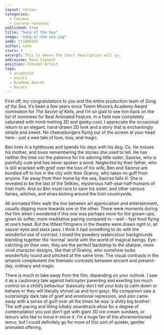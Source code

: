 ```yaml
---
layout: review
categories: 
  - reviews
  - current-releases
published: true
title: "Song of the Sea"
image: "song-of-the-sea.jpg"
imdb: tt1865505
author: natm
stars: 4
excerpt: This is where the short description will go.
addressee: Ross Stewart
position: Concept Artist
tags: 
  - animation
  - oscars
  - Academy Awards
  - Oscars
---
```

First off, my congratulations to you and the entire production team of _Song of the Sea_. It’s been a few years since Tomm Moore’s Academy Award nomination for _The Secret of Kells_, and I’m so glad to see him back on the list of nominees for Best Animated Feature. In a field now completely saturated with mind-melting 3D and geeky-cool, I appreciate the occasional return to an elegant, hand-drawn 2D look and a story that is enchantingly simple and sweet. No cheeseburgers flying out of the screen at your head here – just a wee tale of love, loss, and magic. 

Ben lives in a lighthouse and spends his days with his dog, Cù. He misses his mother, and loves remembering the stories she used to tell. He has neither the time nor the patience for his adoring little sister, Saoirse, who is painfully cute and has never spoken a word. Neglected by their father, who is still wracked with grief over the loss of his wife, Ben and Saoirse are bundled off to live in the city with their Granny, who takes no guff from anyone. Far away from their home by the sea, Saoirse falls ill. She is revealed to be the last of the Selkies, mysterious half-seal-half-humans of Irish myth. And so Ben must race to save his sister, and other various fairies, witches, and elves kicking around the Irish countryside.  

All animated films walk the line between art appreciation and entertainment, usually dipping more towards one or the other. There were moments during the film when I wondered if this one was perhaps more for the grown-ups, given its softer, more meditative pacing compared to – well – fast food flying at one’s head. But the littlest filmgoers in the theatre were drawn right in, all saucer eyes and slack jaws. I think it had something to do with the wonderful use of contrast. I loved the powdery watercolour backgrounds blending together the ‘normal’ world with the world of magical beings. Eye-catching on their own, they are the perfect backdrop to the sharper, more vivid character designs, like that of Granny, who somehow looks wonderfully round and pinched at the same time. The visual contrasts in the artwork complement the thematic contrasts between ancient and present-day, ordinary and magic. 

There is much to take away from the film, depending on your outlook. I saw it as a cautionary tale against helicopter parenting and exerting too much control on a child’s behaviour (basically don’t tell your kids to calm down or behave or they will literally shrivel up and turn grey). My companion saw a surprisingly dark tale of grief and emotional repression, and also came away with a sense of guilt over all the times he was ‘a shitty big brother’. The soft pacing and lilting lullaby soundtrack allow for a degree of contemplation you just don’t get with giant 3D ice-cream sundaes, or lemurs who like to move it-move it. I’m a huge fan of the aforementioned lemur, but I could definitely go for more of this sort of quieter, gentler animated offering. 
